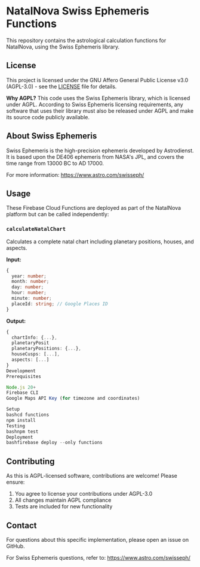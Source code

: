 # NatalNova Swiss Ephemeris Functions

This repository contains the astrological calculation functions for NatalNova, using the Swiss Ephemeris library.

## License

This project is licensed under the GNU Affero General Public License v3.0 (AGPL-3.0) - see the [LICENSE](LICENSE) file for details.

**Why AGPL?** This code uses the Swiss Ephemeris library, which is licensed under AGPL. According to Swiss Ephemeris licensing requirements, any software that uses their library must also be released under AGPL and make its source code publicly available.

## About Swiss Ephemeris

Swiss Ephemeris is the high-precision ephemeris developed by Astrodienst. It is based upon the DE406 ephemeris from NASA's JPL, and covers the time range from 13000 BC to AD 17000.

For more information: https://www.astro.com/swisseph/

## Usage

These Firebase Cloud Functions are deployed as part of the NatalNova platform but can be called independently:

### `calculateNatalChart`

Calculates a complete natal chart including planetary positions, houses, and aspects.

**Input:**
```typescript
{
  year: number;
  month: number;
  day: number;
  hour: number;
  minute: number;
  placeId: string; // Google Places ID
}
```

**Output:**
```typescript
{
  chartInfo: {...},
  planetaryPosit
  planetaryPositions: {...},
  houseCusps: [...],
  aspects: [...]
}
Development
Prerequisites

Node.js 20+
Firebase CLI
Google Maps API Key (for timezone and coordinates)

Setup
bashcd functions
npm install
Testing
bashnpm test
Deployment
bashfirebase deploy --only functions
````

## Contributing

As this is AGPL-licensed software, contributions are welcome! Please ensure:
1. You agree to license your contributions under AGPL-3.0
2. All changes maintain AGPL compliance
3. Tests are included for new functionality

## Contact

For questions about this specific implementation, please open an issue on GitHub.

For Swiss Ephemeris questions, refer to: https://www.astro.com/swisseph/